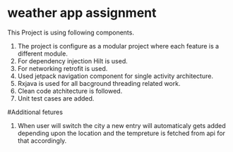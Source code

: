 # weather app assignment

This Project is using following components.

1) The project is configure as a modular project where each feature is a different module.
2) For dependency injection Hilt is used.
3) For networking retrofit is used.
4) Used jetpack navigation component for single activity architecture.
5) Rxjava is used for all bacground threading related work.
6) Clean code atchitecture is followed.
7) Unit test cases are added.

#Additional fetures
1) When user will switch the city a new entry will automaticaly gets added depending upon the location and the tempreture is fetched from api for that accordingly.
